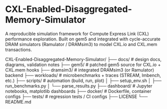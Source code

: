 # CXL-Enabled-Disaggregated-Memory-Simulator
A reproducible simulation framework for Compute Express Link (CXL) performance exploration. Built on gem5 and integrated with cycle-accurate DRAM simulators (Ramulator / DRAMsim3) to model CXL.io and CXL.mem transactions.

CXL-Enabled-Disaggregated-Memory-Simulator/
├── docs/                 # design docs, diagrams, validation notes
├── gem5/                 # patched gem5 source for CXL.io + CXL.mem hooks
├── dramsim3/             # integrated DRAMsim3 (or Ramulator) backend
├── workloads/            # microbenchmarks + traces (STREAM, lmbench, etc.)
├── scripts/              # automation (build, run, plot)
│   ├── setup_env.sh
│   ├── run_benchmarks.py
│   └── parse_results.py
├── dashboard/            # Jupyter notebooks, matplotlib dashboards
├── docker/               # Dockerfile, container configs
├── tests/                # regression tests / CI configs
├── LICENSE
└── README.md
